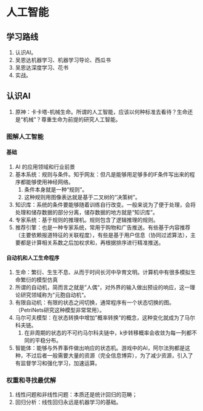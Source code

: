 # 人工智能

## 学习路线

1. 认识AI。
2. 吴恩达机器学习、机器学习导论、西瓜书
3. 吴恩达深度学习、花书
4. 实战。



## 认识AI

1. 原神：卡卡塔-机械生命。所谓的人工智能，应该以何种标准去看待？生命还是“机械”？尊重生命为前提的研究人工智能。

### 图解人工智能

#### 基础

1. AI 的应用领域和行业前景
2. 基本系统：规则与条件。知乎网友：但凡是能够用足够多的IF条件写出来的程序都能够使用神经网络。
   1. 条件本身就是一种“规则”。
   2. 这种规则用图像表达就是基于二叉树的“决策树”。
3. 知识库：系统的条件要能够随着训练自行改变。一般来说为了便于处理，会将处理和储存数据的部分分离，储存数据的地方就是“知识库”。
4. 专家系统：基于规则的推理机。规则包含了逻辑推理的规则。
5. 推荐引擎：也是一种专家系统，常用于购物和广告推送。有些基于内容推荐（主要依赖报道特征的关联程度），有些是基于用户信息（协同过滤算法），主要都是计算相关系数之后加权求和，再根据排序进行精准推送。

#### 自动机和人工生命程序

1. 生命：繁衍、生生不息、从而于时间长河中孕育文明。计算机中有很多模拟生命繁衍的模型仿真
2. 所谓的自动机，简而言之就是”人偶“，对外界的输入做出预设的响应，这一理论研究领域称为”元胞自动机“。
3. 有限自动机：有限的状态之间切换，通常程序有一个状态切换的图。（PetriNets研究这种模型非常常用）。
4. 马尔可夫模型：在状态转换中增加”概率转换“的概念，这种变化就成为了马尔科夫链。
   1. 在非周期的状态的不可约马尔科夫链中，k步转移概率会收敛为每一列都不同的平稳分布。
5. 智能体：能够与外界事件做出响应的状态机。游戏中的AI，阿尔法狗都是这种，不过后者一般需要大量的资源（完全信息博弈），为了减少资源，引入了有监督学习和强化学习，加速运算。

### 权重和寻找最优解

1. 线性问题和非线性问题：本质还是统计回归的范畴；
2. 回归分析：线性回归永远是机器学习的基础。

